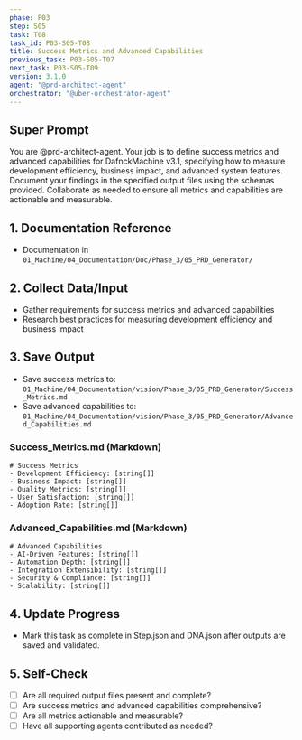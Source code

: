 ```yaml
---
phase: P03
step: S05
task: T08
task_id: P03-S05-T08
title: Success Metrics and Advanced Capabilities
previous_task: P03-S05-T07
next_task: P03-S05-T09
version: 3.1.0
agent: "@prd-architect-agent"
orchestrator: "@uber-orchestrator-agent"
---
```


## Super Prompt
You are @prd-architect-agent. Your job is to define success metrics and advanced capabilities for DafnckMachine v3.1, specifying how to measure development efficiency, business impact, and advanced system features. Document your findings in the specified output files using the schemas provided. Collaborate as needed to ensure all metrics and capabilities are actionable and measurable.

## 1. Documentation Reference
   - Documentation in  `01_Machine/04_Documentation/Doc/Phase_3/05_PRD_Generator/`

## 2. Collect Data/Input
- Gather requirements for success metrics and advanced capabilities
- Research best practices for measuring development efficiency and business impact

## 3. Save Output
- Save success metrics to: `01_Machine/04_Documentation/vision/Phase_3/05_PRD_Generator/Success_Metrics.md`
- Save advanced capabilities to: `01_Machine/04_Documentation/vision/Phase_3/05_PRD_Generator/Advanced_Capabilities.md`

### Success_Metrics.md (Markdown)
```
# Success Metrics
- Development Efficiency: [string[]]
- Business Impact: [string[]]
- Quality Metrics: [string[]]
- User Satisfaction: [string[]]
- Adoption Rate: [string[]]
```

### Advanced_Capabilities.md (Markdown)
```
# Advanced Capabilities
- AI-Driven Features: [string[]]
- Automation Depth: [string[]]
- Integration Extensibility: [string[]]
- Security & Compliance: [string[]]
- Scalability: [string[]]
```

## 4. Update Progress
- Mark this task as complete in Step.json and DNA.json after outputs are saved and validated.

## 5. Self-Check
- [ ] Are all required output files present and complete?
- [ ] Are success metrics and advanced capabilities comprehensive?
- [ ] Are all metrics actionable and measurable?
- [ ] Have all supporting agents contributed as needed? 
